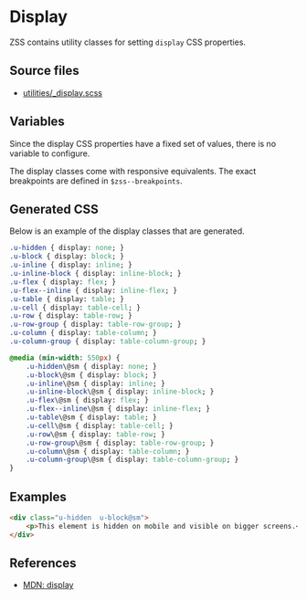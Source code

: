 # Display

ZSS contains utility classes for setting `display` CSS properties.

## Source files

- [utilities/_display.scss](../../src/utilities/_display.scss)

## Variables

Since the display CSS properties have a fixed set of values, there is no variable to configure.   

The display classes come with responsive equivalents. The exact breakpoints are defined in `$zss--breakpoints`.

## Generated CSS

Below is an example of the display classes that are generated.

```sass
.u-hidden { display: none; }
.u-block { display: block; }
.u-inline { display: inline; }
.u-inline-block { display: inline-block; }
.u-flex { display: flex; }
.u-flex--inline { display: inline-flex; }
.u-table { display: table; }
.u-cell { display: table-cell; }
.u-row { display: table-row; }
.u-row-group { display: table-row-group; }
.u-column { display: table-column; }
.u-column-group { display: table-column-group; }

@media (min-width: 550px) {
    .u-hidden\@sm { display: none; }
    .u-block\@sm { display: block; }
    .u-inline\@sm { display: inline; }
    .u-inline-block\@sm { display: inline-block; }
    .u-flex\@sm { display: flex; }
    .u-flex--inline\@sm { display: inline-flex; }
    .u-table\@sm { display: table; }
    .u-cell\@sm { display: table-cell; }
    .u-row\@sm { display: table-row; }
    .u-row-group\@sm { display: table-row-group; }
    .u-column\@sm { display: table-column; }
    .u-column-group\@sm { display: table-column-group; }
}
```

## Examples

```html
<div class="u-hidden  u-block@sm">
    <p>This element is hidden on mobile and visible on bigger screens.</p>
</div>
```

## References

- [MDN: display](https://developer.mozilla.org/en/docs/Web/CSS/display)
